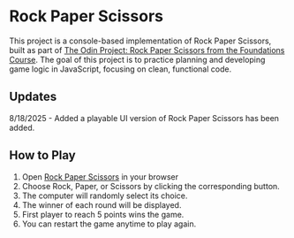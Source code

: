 # Rock Paper Scissors
This project is a console-based implementation of Rock Paper Scissors, built as part of [The Odin Project: Rock Paper Scissors from the Foundations Course](https://www.theodinproject.com/lessons/foundations-rock-paper-scissors). The goal of this project is to practice planning and developing game logic in JavaScript, focusing on clean, functional code.

## Updates
8/18/2025 - Added a playable UI version of Rock Paper Scissors has been added.

## How to Play
1. Open [Rock Paper Scissors](https://cwjr-dev.github.io/rock-paper-scissors/) in your browser
2. Choose Rock, Paper, or Scissors by clicking the corresponding button.
3. The computer will randomly select its choice.
4. The winner of each round will be displayed.
5. First player to reach 5 points wins the game.
6. You can restart the game anytime to play again.
